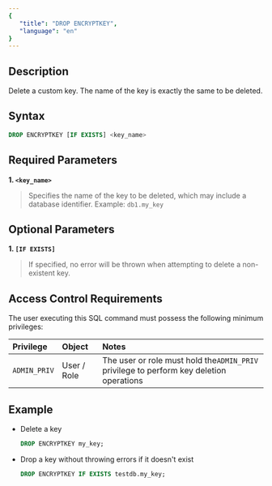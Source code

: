 ```yaml
---
{
   "title": "DROP ENCRYPTKEY",
   "language": "en"
}
---
```


## Description

Delete a custom key. The name of the key is exactly the same to be deleted.

## Syntax

```sql
DROP ENCRYPTKEY [IF EXISTS] <key_name>
```

## Required Parameters

**1. `<key_name>`**

> Specifies the name of the key to be deleted, which may include a database identifier.
> Example: `db1.my_key`

## Optional Parameters

**1. `[IF EXISTS]`**

> If specified, no error will be thrown when attempting to delete a non-existent key.

## Access Control Requirements

The user executing this SQL command must possess the following minimum privileges:

| Privilege    | Object      | Notes                                                                                   |
|:-------------|:------------|:----------------------------------------------------------------------------------------|
| `ADMIN_PRIV` | User / Role | The user or role must hold the`ADMIN_PRIV` privilege to perform key deletion operations |

## Example

- Delete a key

  ```sql
  DROP ENCRYPTKEY my_key;
  ```
- Drop a key without throwing errors if it doesn't exist

  ```sql
  DROP ENCRYPTKEY IF EXISTS testdb.my_key;
  ```
